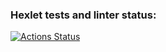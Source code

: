 ### Hexlet tests and linter status:
[![Actions Status](https://github.com/r-kadiev/python-project-lvl1/workflows/hexlet-check/badge.svg)](https://github.com/r-kadiev/python-project-lvl1/actions)


